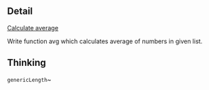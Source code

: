 ## Detail

[Calculate average](https://www.codewars.com/kata/calculate-average/train/haskell)

Write function avg which calculates average of numbers in given list.

## Thinking

`genericLength`~